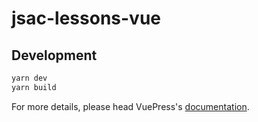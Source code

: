 # jsac-lessons-vue

> 

## Development

```bash
yarn dev
yarn build
```

For more details, please head VuePress's [documentation](https://v1.vuepress.vuejs.org/).

